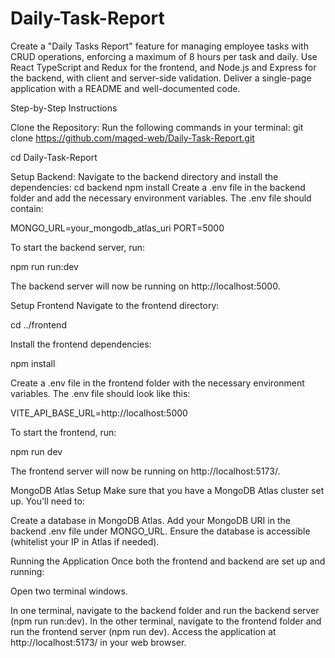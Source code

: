 # Daily-Task-Report
Create a "Daily Tasks Report" feature for managing employee tasks with CRUD operations, enforcing a maximum of 8 hours per task and daily. Use React TypeScript and Redux for the frontend, and Node.js and Express for the backend, with client and server-side validation. Deliver a single-page application with a README and well-documented code.




Step-by-Step Instructions

Clone the Repository: Run the following commands in your terminal: git clone https://github.com/maged-web/Daily-Task-Report.git

cd Daily-Task-Report

Setup Backend: Navigate to the backend directory and install the dependencies: cd backend npm install Create a .env file in the backend folder and add the necessary environment variables. The .env file should contain:

MONGO_URL=your_mongodb_atlas_uri
PORT=5000

To start the backend server, run:

npm run run:dev

The backend server will now be running on http://localhost:5000.

Setup Frontend Navigate to the frontend directory:

cd ../frontend

Install the frontend dependencies:

npm install

Create a .env file in the frontend folder with the necessary environment variables. The .env file should look like this:

VITE_API_BASE_URL=http://localhost:5000

To start the frontend, run:

npm run dev

The frontend server will now be running on http://localhost:5173/.

MongoDB Atlas Setup Make sure that you have a MongoDB Atlas cluster set up. You'll need to:

Create a database in MongoDB Atlas. Add your MongoDB URI in the backend .env file under MONGO_URL. Ensure the database is accessible (whitelist your IP in Atlas if needed).

Running the Application Once both the frontend and backend are set up and running:

Open two terminal windows.

In one terminal, navigate to the backend folder and run the backend server (npm run run:dev). In the other terminal, navigate to the frontend folder and run the frontend server (npm run dev). Access the application at http://localhost:5173/ in your web browser.